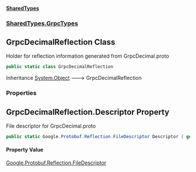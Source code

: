 #### [SharedTypes](index.md 'index')
### [SharedTypes.GrpcTypes](SharedTypes.GrpcTypes.md 'SharedTypes.GrpcTypes')

## GrpcDecimalReflection Class

Holder for reflection information generated from GrpcDecimal.proto

```csharp
public static class GrpcDecimalReflection
```

Inheritance [System.Object](https://docs.microsoft.com/en-us/dotnet/api/System.Object 'System.Object') &#129106; GrpcDecimalReflection
### Properties

<a name='SharedTypes.GrpcTypes.GrpcDecimalReflection.Descriptor'></a>

## GrpcDecimalReflection.Descriptor Property

File descriptor for GrpcDecimal.proto

```csharp
public static Google.Protobuf.Reflection.FileDescriptor Descriptor { get; }
```

#### Property Value
[Google.Protobuf.Reflection.FileDescriptor](https://docs.microsoft.com/en-us/dotnet/api/Google.Protobuf.Reflection.FileDescriptor 'Google.Protobuf.Reflection.FileDescriptor')